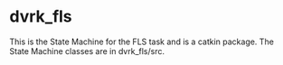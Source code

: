 dvrk_fls
========

This is the State Machine for the FLS task and is a catkin package. The State Machine classes are in dvrk_fls/src.
